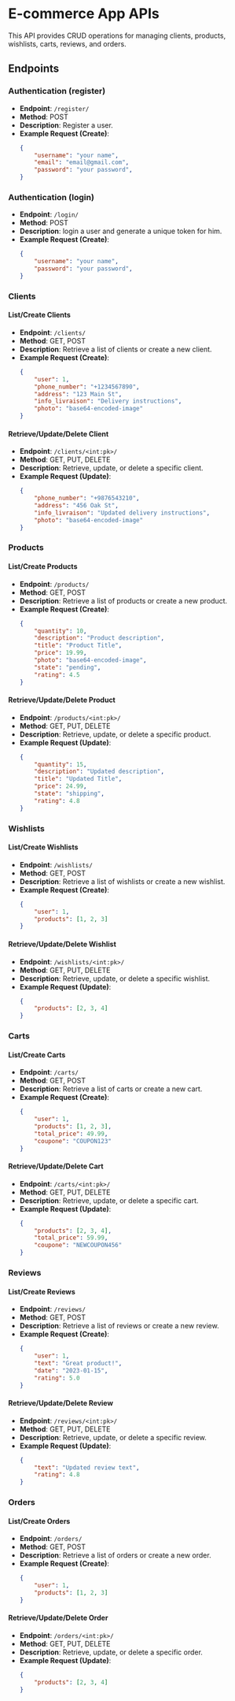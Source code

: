 # E-commerce App APIs

This API provides CRUD operations for managing clients, products, wishlists, carts, reviews, and orders.

## Endpoints
### Authentication (register) 

- **Endpoint**: `/register/`
- **Method**: POST
- **Description**: Register a user.
- **Example Request (Create)**:
    ```json
    {
        "username": "your name",
        "email": "email@gmail.com",
        "password": "your password",
    }
    ```
    
### Authentication (login) 

- **Endpoint**: `/login/`
- **Method**: POST
- **Description**: login a user and generate a unique token for him.
- **Example Request (Create)**:
    ```json
    {
        "username": "your name",
        "password": "your password",
    }
    ```
### Clients

#### List/Create Clients
- **Endpoint**: `/clients/`
- **Method**: GET, POST
- **Description**: Retrieve a list of clients or create a new client.
- **Example Request (Create)**:
    ```json
    {
        "user": 1,
        "phone_number": "+1234567890",
        "address": "123 Main St",
        "info_livraison": "Delivery instructions",
        "photo": "base64-encoded-image"
    }
    ```

#### Retrieve/Update/Delete Client
- **Endpoint**: `/clients/<int:pk>/`
- **Method**: GET, PUT, DELETE
- **Description**: Retrieve, update, or delete a specific client.
- **Example Request (Update)**:
    ```json
    {
        "phone_number": "+9876543210",
        "address": "456 Oak St",
        "info_livraison": "Updated delivery instructions",
        "photo": "base64-encoded-image"
    }
    ```

### Products

#### List/Create Products
- **Endpoint**: `/products/`
- **Method**: GET, POST
- **Description**: Retrieve a list of products or create a new product.
- **Example Request (Create)**:
    ```json
    {
        "quantity": 10,
        "description": "Product description",
        "title": "Product Title",
        "price": 19.99,
        "photo": "base64-encoded-image",
        "state": "pending",
        "rating": 4.5
    }
    ```

#### Retrieve/Update/Delete Product
- **Endpoint**: `/products/<int:pk>/`
- **Method**: GET, PUT, DELETE
- **Description**: Retrieve, update, or delete a specific product.
- **Example Request (Update)**:
    ```json
    {
        "quantity": 15,
        "description": "Updated description",
        "title": "Updated Title",
        "price": 24.99,
        "state": "shipping",
        "rating": 4.8
    }
    ```

### Wishlists

#### List/Create Wishlists
- **Endpoint**: `/wishlists/`
- **Method**: GET, POST
- **Description**: Retrieve a list of wishlists or create a new wishlist.
- **Example Request (Create)**:
    ```json
    {
        "user": 1,
        "products": [1, 2, 3]
    }
    ```

#### Retrieve/Update/Delete Wishlist
- **Endpoint**: `/wishlists/<int:pk>/`
- **Method**: GET, PUT, DELETE
- **Description**: Retrieve, update, or delete a specific wishlist.
- **Example Request (Update)**:
    ```json
    {
        "products": [2, 3, 4]
    }
    ```

### Carts

#### List/Create Carts
- **Endpoint**: `/carts/`
- **Method**: GET, POST
- **Description**: Retrieve a list of carts or create a new cart.
- **Example Request (Create)**:
    ```json
    {
        "user": 1,
        "products": [1, 2, 3],
        "total_price": 49.99,
        "coupone": "COUPON123"
    }
    ```

#### Retrieve/Update/Delete Cart
- **Endpoint**: `/carts/<int:pk>/`
- **Method**: GET, PUT, DELETE
- **Description**: Retrieve, update, or delete a specific cart.
- **Example Request (Update)**:
    ```json
    {
        "products": [2, 3, 4],
        "total_price": 59.99,
        "coupone": "NEWCOUPON456"
    }
    ```

### Reviews

#### List/Create Reviews
- **Endpoint**: `/reviews/`
- **Method**: GET, POST
- **Description**: Retrieve a list of reviews or create a new review.
- **Example Request (Create)**:
    ```json
    {
        "user": 1,
        "text": "Great product!",
        "date": "2023-01-15",
        "rating": 5.0
    }
    ```

#### Retrieve/Update/Delete Review
- **Endpoint**: `/reviews/<int:pk>/`
- **Method**: GET, PUT, DELETE
- **Description**: Retrieve, update, or delete a specific review.
- **Example Request (Update)**:
    ```json
    {
        "text": "Updated review text",
        "rating": 4.8
    }
    ```

### Orders

#### List/Create Orders
- **Endpoint**: `/orders/`
- **Method**: GET, POST
- **Description**: Retrieve a list of orders or create a new order.
- **Example Request (Create)**:
    ```json
    {
        "user": 1,
        "products": [1, 2, 3]
    }
    ```

#### Retrieve/Update/Delete Order
- **Endpoint**: `/orders/<int:pk>/`
- **Method**: GET, PUT, DELETE
- **Description**: Retrieve, update, or delete a specific order.
- **Example Request (Update)**:
    ```json
    {
        "products": [2, 3, 4]
    }
    ```
